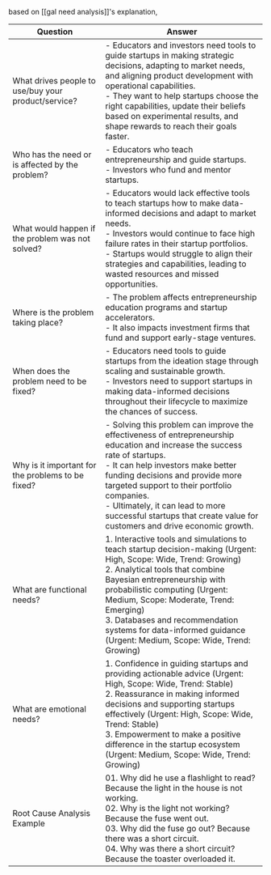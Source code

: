 based on [[gal need analysis]]'s explanation,

| Question                                            | Answer                                                                                                                                                                                                                                                                                                                                                                              |
| --------------------------------------------------- | ----------------------------------------------------------------------------------------------------------------------------------------------------------------------------------------------------------------------------------------------------------------------------------------------------------------------------------------------------------------------------------- |
| What drives people to use/buy your product/service? | - Educators and investors need tools to guide startups in making strategic decisions, adapting to market needs, and aligning product development with operational capabilities.<br>- They want to help startups choose the right capabilities, update their beliefs based on experimental results, and shape rewards to reach their goals faster.                                   |
| Who has the need or is affected by the problem?     | - Educators who teach entrepreneurship and guide startups.<br>- Investors who fund and mentor startups.                                                                                                                                                                                                                                                                             |
| What would happen if the problem was not solved?    | - Educators would lack effective tools to teach startups how to make data-informed decisions and adapt to market needs.<br>- Investors would continue to face high failure rates in their startup portfolios.<br>- Startups would struggle to align their strategies and capabilities, leading to wasted resources and missed opportunities.                                        |
| Where is the problem taking place?                  | - The problem affects entrepreneurship education programs and startup accelerators.<br>- It also impacts investment firms that fund and support early-stage ventures.                                                                                                                                                                                                               |
| When does the problem need to be fixed?             | - Educators need tools to guide startups from the ideation stage through scaling and sustainable growth.<br>- Investors need to support startups in making data-informed decisions throughout their lifecycle to maximize the chances of success.                                                                                                                                   |
| Why is it important for the problems to be fixed?   | - Solving this problem can improve the effectiveness of entrepreneurship education and increase the success rate of startups.<br>- It can help investors make better funding decisions and provide more targeted support to their portfolio companies.<br>- Ultimately, it can lead to more successful startups that create value for customers and drive economic growth.          |
| What are functional needs?                          | 1. Interactive tools and simulations to teach startup decision-making (Urgent: High, Scope: Wide, Trend: Growing)<br>2. Analytical tools that combine Bayesian entrepreneurship with probabilistic computing (Urgent: Medium, Scope: Moderate, Trend: Emerging)<br>3. Databases and recommendation systems for data-informed guidance (Urgent: Medium, Scope: Wide, Trend: Growing) |
| What are emotional needs?                           | 1. Confidence in guiding startups and providing actionable advice (Urgent: High, Scope: Wide, Trend: Stable)<br>2. Reassurance in making informed decisions and supporting startups effectively (Urgent: High, Scope: Wide, Trend: Stable)<br>3. Empowerment to make a positive difference in the startup ecosystem (Urgent: Medium, Scope: Wide, Trend: Growing)                   |
| Root Cause Analysis Example                         | 01. Why did he use a flashlight to read? Because the light in the house is not working.<br>02. Why is the light not working? Because the fuse went out.<br>03. Why did the fuse go out? Because there was a short circuit.<br>04. Why was there a short circuit? Because the toaster overloaded it.                                                                                 |